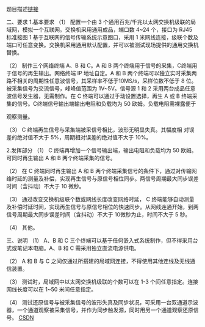 题目描述[链接](https://blog.csdn.net/weixin_44908159/article/details/107545843)

二、要求
1.基本要求
（1） 配置一个由 3 个通用百兆/千兆以太网交换机级联的局域网，模拟一个互联网。交换机采用通用成品，端口数 4~24 个，接口为 RJ45 标准接图 1 基于互联网的信号传输系统示意图口，采用 1 米网线连接，级联个数及端口可任意变换。交换机采用通用默认配置，并可以被测试现场提供的通用交换机替换。

（2） 制作三个网络终端 A、B 和 C。A 和 B 两个终端用于信号的采集，C终端用于信号的再生输出。网络终端 IP 地址自定。A 和 B 两个终端可以独立实时采集两路不相关的周期性任意波信号，其采样率不低于10MS/s，采样位数不低于 8 位。被采集信号为交流信号，峰峰值范围为 1V~5V。信号源 1 和 2 采用两台成品任意波信号发生器，无需制作。在 C 终端可以通过手动设置选择，再生 A 或 B 终端采集的信号。C终端信号输出端输出电阻和负载均为 50 欧姆。负载电阻需裸露便于

观察测量。

（3） C 终端再生信号与采集端被采信号相比，波形无明显失真。其幅度相 对误差的绝对值不大于 5%，周期相对误差的绝对值不大于 10%。

2.发挥部分
（1） C 终端再增加一个信号输出端，输出电阻和负载均为 50 欧姆。可同时再生输出 A 和 B 两个终端采集的信号。

（2） 在 C 终端同时再生输出 A 和 B 两个终端采集信号的条件下，通过对传输网络时延的测量及补偿，实现再生信号与原信号相位同步。两信号周期最大同步误差时间（含抖动）不大于 10 微秒。

（3） 通过改变交换机级联个数或网线长度改变网络时延， C 终端能够自动测量及补偿时延时间，实现再生信号与原信号相位的快速同步。从网线连通开始，到两信号周期最大同步误差时间（含抖动）不大于 10微秒为止，时间不大于 5 秒。

（4） 其他。

三、说明
（1） A、B 和 C 三个终端可以基于任何嵌入式系统制作，但不得采用台式或笔记本电脑。A、B 和 C 需采用独立直流电源供电。

（2） A 和 B 与 C 之间仅通过所搭建的局域网连接，不得使用其他连线及无线通信装置。

（3） 测试时，局域网中以太网交换机级联的个数可以在 1-3 个间任意指定。连接网线长度可以在 1~50 米间任意指定。

（4） 测试还原信号与被采集信号的波形失真及同步状况，可采用一台双通道示波器，一个通道观察被采集信号，并作为同步触发源，同时用另一个通道观察还原信号。
[CSDN](https://blog.csdn.net/maxwelllls/article/details/119444973)